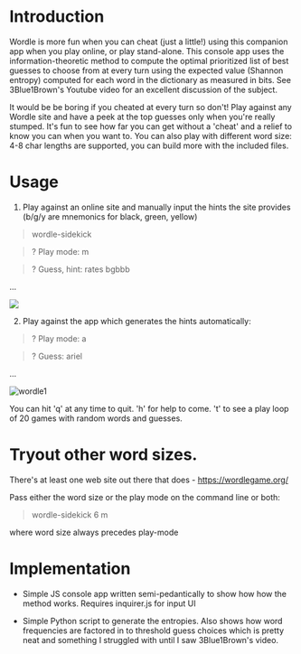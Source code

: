 # Introduction

Wordle is more fun when you can cheat (just a little!) using this companion app when you play online, or play stand-alone. This console app uses the information-theoretic method to compute the optimal prioritized list of best guesses to choose from at every turn using the expected value (Shannon entropy) computed for each word in the dictionary as measured in bits. See 3Blue1Brown's Youtube video for an excellent discussion of the subject.

It would be be boring if you cheated at every turn so don't! Play against any Wordle site  and have a peek at the top guesses only when you're really stumped.  It's fun to see how far you can get without a 'cheat' and a relief to know you can when you want to. You can also play with different word size: 4-8 char lengths are supported, you can build more with the included files.

# Usage

1) Play against an online site and manually input the hints the site provides (b/g/y are mnemonics for black, green, yellow)

> wordle-sidekick

>? Play mode: m

>? Guess, hint: rates bgbbb

...

![](https://github.com/adriaan29A/wordle-sidekick/blob/main/wordle0.gif)

2) Play against the app which generates the hints automatically:

>? Play mode: a

>? Guess: ariel

...

![wordle1](https://user-images.githubusercontent.com/88779001/210022892-24c5c667-2524-439c-96e6-5e5a7417f5f1.gif)


You can hit 'q' at any time to quit. 'h' for help to come. 't' to see a play loop of 20 games with random words and guesses. 

# Tryout other word sizes. 

There's at least one web site out there that does - https://wordlegame.org/

Pass either the word size or the play mode on the command line or both:

> wordle-sidekick 6 m

where word size always precedes play-mode

# Implementation

- Simple JS console app written semi-pedantically to show how how the method works. Requires inquirer.js for input UI

- Simple Python script to generate the entropies. Also shows how word frequencies are factored in to threshold guess choices which is pretty neat and something I struggled with until I saw 3Blue1Brown's video.






















